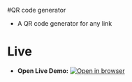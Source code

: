 #QR code generator
- A QR code generator for any link
 
# Live
 - **Open Live Demo:** [![Open in browser](https://img.shields.io/badge/Open_in_browser-online_at_https_nebeyoumusie_github_io_quote_generator_--_svg?style=for-the-badge)]( https://nebeyoumusie.github.io/quote-generator/)
